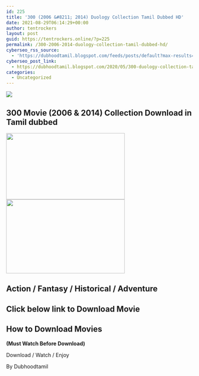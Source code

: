 ```yaml
---
id: 225
title: '300 (2006 &#8211; 2014) Duology Collection Tamil Dubbed HD'
date: 2021-08-29T06:14:29+00:00
author: tentrockers
layout: post
guid: https://tentrockers.online/?p=225
permalink: /300-2006-2014-duology-collection-tamil-dubbed-hd/
cyberseo_rss_source:
  - 'https://dubhoodtamil.blogspot.com/feeds/posts/default?max-results=150&start-index=301'
cyberseo_post_link:
  - https://dubhoodtamil.blogspot.com/2020/05/300-duology-collection-tamil-dubbed-hd-Download.html
categories:
  - Uncategorized
---
```

<div class="media_block">
  <img src="https://1.bp.blogspot.com/-6LyWwr6Kwgs/XrTFf4-xbjI/AAAAAAAABC0/6c6X3jzoVXk1BIsmDlHoRukemXtWPEIjgCNcBGAsYHQ/s72-c/00rV8gs-300-wallpaper-hd.jpg" class="media_thumbnail" />
</div>

<div dir="ltr" trbidi="on" readability="5.6341463414634">
  <h2>
    <span>300 Movie (2006 & 2014) Collection Download in Tamil dubbed</span>
  </h2>
  
  <div class="separator">
    <a href="https://1.bp.blogspot.com/-6LyWwr6Kwgs/XrTFf4-xbjI/AAAAAAAABC0/6c6X3jzoVXk1BIsmDlHoRukemXtWPEIjgCNcBGAsYHQ/s1600/00rV8gs-300-wallpaper-hd.jpg" imageanchor="1"><img loading="lazy" border="0" data-original-height="768" data-original-width="1366" height="179" src="https://1.bp.blogspot.com/-6LyWwr6Kwgs/XrTFf4-xbjI/AAAAAAAABC0/6c6X3jzoVXk1BIsmDlHoRukemXtWPEIjgCNcBGAsYHQ/s320/00rV8gs-300-wallpaper-hd.jpg" width="320" /></a>
  </div>
  
  <div class="separator">
    <a href="https://1.bp.blogspot.com/-ac55JmeJMWI/XrTFs9BwkLI/AAAAAAAABC4/ISH8ZibWzFEOoKEfZh8hbwvr_cq2GJd3ACNcBGAsYHQ/s1600/mYU52su-300-wallpaper-hd.jpg" imageanchor="1"><img loading="lazy" border="0" data-original-height="1000" data-original-width="1600" height="200" src="https://1.bp.blogspot.com/-ac55JmeJMWI/XrTFs9BwkLI/AAAAAAAABC4/ISH8ZibWzFEOoKEfZh8hbwvr_cq2GJd3ACNcBGAsYHQ/s320/mYU52su-300-wallpaper-hd.jpg" width="320" /></a>
  </div>
  
  <h2>
    <span>Action / Fantasy / Historical / Adventure</span>
  </h2>
  
  <h2>
    <span>Click below link to Download Movie</span>
  </h2>
  
  <h2>
    <span>How to Download Movies</span>
  </h2>
  
  <p>
    <span><b>(Must Watch Before Download)</b></span>
  </p>
  
  <p>
  </p>
  
  <p>
    <span>Download / Watch / Enjoy</span>
  </p>
  
  <p>
    <span>By Dubhoodtamil</span>
  </p></p>
</div>